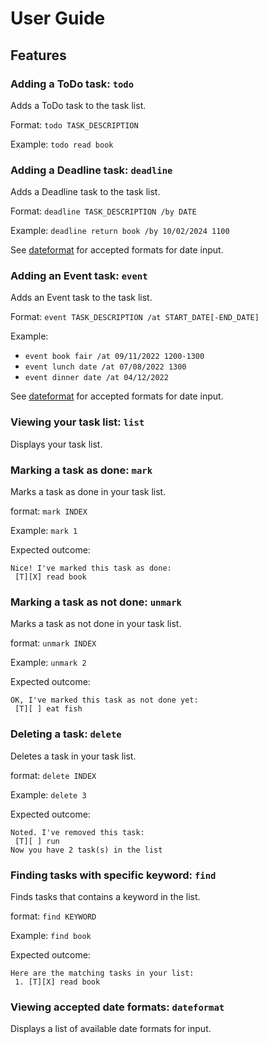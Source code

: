 # User Guide

## Features 

### Adding a ToDo task: `todo`

Adds a ToDo task to the task list.

Format: `todo TASK_DESCRIPTION`

Example: `todo read book`

### Adding a Deadline task: `deadline`

Adds a Deadline task to the task list.

Format: `deadline TASK_DESCRIPTION /by DATE`

Example: `deadline return book /by 10/02/2024 1100`

See [dateformat](https://github.com/tehkokhoe/ip/tree/master/docs#viewing-accepted-date-formats-dateformat) for accepted formats for date input.

### Adding an Event task: `event`

Adds an Event task to the task list.

Format: `event TASK_DESCRIPTION /at START_DATE[-END_DATE]`

Example: 
- `event book fair /at 09/11/2022 1200-1300`
- `event lunch date /at 07/08/2022 1300`
- `event dinner date /at 04/12/2022`
  
See [dateformat](https://github.com/tehkokhoe/ip/tree/master/docs#viewing-accepted-date-formats-dateformat) for accepted formats for date input.

### Viewing your task list: `list`

Displays your task list.

### Marking a task as done: `mark`

Marks a task as done in your task list.

format: `mark INDEX`

Example: `mark 1`

Expected outcome:
```
Nice! I've marked this task as done:
 [T][X] read book
```

### Marking a task as not done: `unmark`

Marks a task as not done in your task list.

format: `unmark INDEX`

Example: `unmark 2`

Expected outcome:
```
OK, I've marked this task as not done yet:
 [T][ ] eat fish
```

### Deleting a task: `delete`

Deletes a task in your task list.

format: `delete INDEX`

Example: `delete 3`

Expected outcome:
```
Noted. I've removed this task:
 [T][ ] run
Now you have 2 task(s) in the list
```

### Finding tasks with specific keyword: `find`

Finds tasks that contains a keyword in the list.

format: `find KEYWORD`

Example: `find book`

Expected outcome:
```
Here are the matching tasks in your list:
 1. [T][X] read book
```

### Viewing accepted date formats: `dateformat`

Displays a list of available date formats for input.
